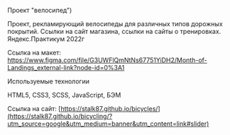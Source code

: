 Проект "велосипед")

Проект, рекламирующий велосипеды для различных типов дорожных покрытий. Ссылки на сайт магазина, ссылки на сайты о тренировках.
Яндекс.Практикум 2022г

Ссылка на макет:
https://www.figma.com/file/G3UWFlQmNtNs67751YiDH2/Month-of-Landings_external-link?node-id=0%3A1

Используемые технологии

HTML5, CSS3, SCSS, JavaScript, БЭМ

Ссылка на сайт:
[https://stalk87.github.io/bicycles/](https://stalk87.github.io/bicycling/?utm_source=google&utm_medium=banner&utm_content=link#slider)
